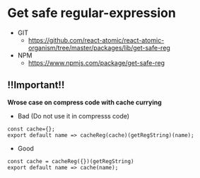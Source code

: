 # Get safe regular-expression

-   GIT
    -   https://github.com/react-atomic/react-atomic-organism/tree/master/packages/lib/get-safe-reg
-   NPM
    -   https://www.npmjs.com/package/get-safe-reg

## !!Important!!

**Wrose case on compress code with cache currying**

-   Bad (Do not use it in compresss code)

```
const cache={};
export default name => cacheReg(cache)(getRegString)(name);
```

-   Good

```
const cache = cacheReg({})(getRegString)
export default name => cache(name);
```

